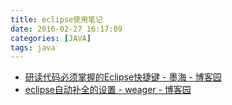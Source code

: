 ```yaml
---
title: eclipse使用笔记
date: 2016-02-27 16:17:09
categories: [JAVA]
tags: java
---
```


- [研读代码必须掌握的Eclipse快捷键 - 墨海 - 博客园](http://www.cnblogs.com/yanyansha/archive/2011/08/30/2159265.html)
- [eclipse自动补全的设置 - weager - 博客园](http://www.cnblogs.com/dongritengfei/archive/2010/09/09/1822258.html)
